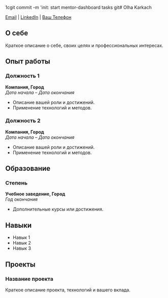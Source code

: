 1cgit commit -m 'init: start mentor-dashboard tasks
git# Olha Karkach 

[Email](karkacholua@gmail.com) | [ LinkedIn](https://www.linkedin.com/in/example) | [Ваш Телефон](tel:+380934115378)

## О себе
Краткое описание о себе, своих целях и профессиональных интересах.

## Опыт работы

### Должность 1
**Компания, Город**  
*Дата начала – Дата окончания*
- Описание вашей роли и достижений.
- Применение технологий и методов.

### Должность 2
**Компания, Город**  
*Дата начала – Дата окончания*
- Описание вашей роли и достижений.
- Применение технологий и методов.

## Образование

### Степень
**Учебное заведение, Город**  
*Год окончания*
- Дополнительные курсы или достижения.

## Навыки
- Навык 1
- Навык 2
- Навык 3

## Проекты
### Название проекта
Краткое описание проекта, технологий и вашего вклада.
